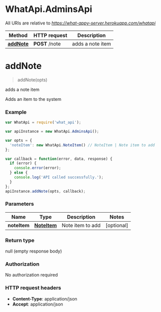 # WhatApi.AdminsApi

All URIs are relative to *https://what-appy-server.herokuapp.com/whatapi*

Method | HTTP request | Description
------------- | ------------- | -------------
[**addNote**](AdminsApi.md#addNote) | **POST** /note | adds a note item


<a name="addNote"></a>
# **addNote**
> addNote(opts)

adds a note item

Adds an item to the system

### Example
```javascript
var WhatApi = require('what_api');

var apiInstance = new WhatApi.AdminsApi();

var opts = { 
  'noteItem': new WhatApi.NoteItem() // NoteItem | Note item to add
};

var callback = function(error, data, response) {
  if (error) {
    console.error(error);
  } else {
    console.log('API called successfully.');
  }
};
apiInstance.addNote(opts, callback);
```

### Parameters

Name | Type | Description  | Notes
------------- | ------------- | ------------- | -------------
 **noteItem** | [**NoteItem**](NoteItem.md)| Note item to add | [optional] 

### Return type

null (empty response body)

### Authorization

No authorization required

### HTTP request headers

 - **Content-Type**: application/json
 - **Accept**: application/json

